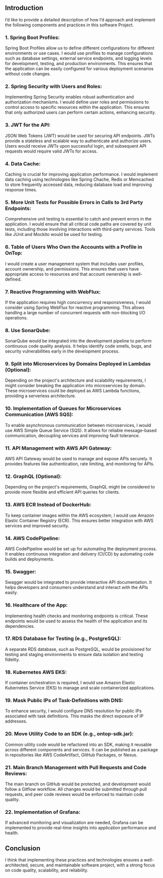 ## Introduction
I’d like to provide a detailed description of how I’d approach and implement the following components and practices in this software Project.

### 1. Spring Boot Profiles:
Spring Boot Profiles allow us to define different configurations for different environments or use cases. I would use profiles to manage configurations such as database settings, external service endpoints, and logging levels for development, testing, and production environments. This ensures that the application can be easily configured for various deployment scenarios without code changes.

### 2. Spring Security with Users and Roles:
Implementing Spring Security enables robust authentication and authorization mechanisms. I would define user roles and permissions to control access to specific resources within the application. This ensures that only authorized users can perform certain actions, enhancing security.

### 3. JWT for the API:
JSON Web Tokens (JWT) would be used for securing API endpoints. JWTs provide a stateless and scalable way to authenticate and authorize users. Users would receive JWTs upon successful login, and subsequent API requests would require valid JWTs for access.

### 4. Data Cache:
Caching is crucial for improving application performance. I would implement data caching using technologies like Spring Chache, Redis or Memcached to store frequently accessed data, reducing database load and improving response times.

### 5. More Unit Tests for Possible Errors in Calls to 3rd Party Endpoints:
Comprehensive unit testing is essential to catch and prevent errors in the application. I would ensure that all critical code paths are covered by unit tests, including those involving interactions with third-party services. Tools like JUnit and Mockito would be used for testing.

### 6. Table of Users Who Own the Accounts with a Profile in OnTop:
I would create a user management system that includes user profiles, account ownership, and permissions. This ensures that users have appropriate access to resources and that account ownership is well-defined.

### 7. Reactive Programming with WebFlux:
If the application requires high concurrency and responsiveness, I would consider using Spring WebFlux for reactive programming. This allows handling a large number of concurrent requests with non-blocking I/O operations.

### 8. Use SonarQube:
SonarQube would be integrated into the development pipeline to perform continuous code quality analysis. It helps identify code smells, bugs, and security vulnerabilities early in the development process.

### 9. Split into Microservices by Domains Deployed in Lambdas (Optional):
Depending on the project's architecture and scalability requirements, I might consider breaking the application into microservices by domain. These microservices could be deployed as AWS Lambda functions, providing a serverless architecture.

### 10. Implementation of Queues for Microservices Communication (AWS SQS):
To enable asynchronous communication between microservices, I would use AWS Simple Queue Service (SQS). It allows for reliable message-based communication, decoupling services and improving fault tolerance.

### 11. API Management with AWS API Gateway:
AWS API Gateway would be used to manage and expose APIs securely. It provides features like authentication, rate limiting, and monitoring for APIs.

### 12. GraphQL (Optional):
Depending on the project's requirements, GraphQL might be considered to provide more flexible and efficient API queries for clients.

### 13. AWS ECR Instead of DockerHub:
To keep container images within the AWS ecosystem, I would use Amazon Elastic Container Registry (ECR). This ensures better integration with AWS services and improved security.

### 14. AWS CodePipeline:
AWS CodePipeline would be set up for automating the deployment process. It enables continuous integration and delivery (CI/CD) by automating code builds and deployments.

### 15. Swagger:
Swagger would be integrated to provide interactive API documentation. It helps developers and consumers understand and interact with the APIs easily.

### 16. Healthcare of the App:
Implementing health checks and monitoring endpoints is critical. These endpoints would be used to assess the health of the application and its dependencies.

### 17. RDS Database for Testing (e.g., PostgreSQL):
A separate RDS database, such as PostgreSQL, would be provisioned for testing and staging environments to ensure data isolation and testing fidelity.

### 18. Kubernetes AWS EKS:
If container orchestration is required, I would use Amazon Elastic Kubernetes Service (EKS) to manage and scale containerized applications.

### 19. Mask Public IPs of Task-Definitions with DNS:
To enhance security, I would configure DNS resolution for public IPs associated with task definitions. This masks the direct exposure of IP addresses.

### 20. Move Utility Code to an SDK (e.g., ontop-sdk.jar):
Common utility code would be refactored into an SDK, making it reusable across different components and services. It can be published as a package in repositories like AWS CodeArtifact, GitHub Packages, or Nexus.

### 21. Main Branch Management with Pull Requests and Code Reviews:
The main branch on GitHub would be protected, and development would follow a Gitflow workflow. All changes would be submitted through pull requests, and peer code reviews would be enforced to maintain code quality.

### 22. Implementation of Grafana:
If advanced monitoring and visualization are needed, Grafana can be implemented to provide real-time insights into application performance and health.

## Conclusion
I think that implementing these practices and technologies ensures a well-architected, secure, and maintainable software project, with a strong focus on code quality, scalability, and reliability.
